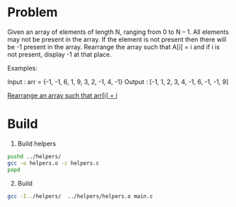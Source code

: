 # Problem

Given an array of elements of length N, ranging from 0 to N – 1. All elements may not be present in the array. If the element is not present then there will be -1 present in the array. Rearrange the array such that A[i] = i and if i is not present, display -1 at that place.

Examples:

Input : arr = {-1, -1, 6, 1, 9, 3, 2, -1, 4, -1}
Output : [-1, 1, 2, 3, 4, -1, 6, -1, -1, 9]

[Rearrange an array such that arr[i] = i](https://www.geeksforgeeks.org/rearrange-array-arri/)

# Build 

1. Build helpers 
```sh
pushd ../helpers/
gcc -o helpers.o -c helpers.c
popd
```

2. Build
```sh
gcc -I../helpers/  ../helpers/helpers.o main.c
```
